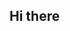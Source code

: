 ## Hi there

<!--
**IzackTakazawa/IzackTakazawa** is a ✨ _special_ ✨ repository because its `README.md` (this file) appears on your GitHub profile.

Here are some ideas to get you started:
Student at Chaminade University of Honolulu

- 🔭 I’m currently working on ...
- 🌱 I’m currently learning ...
- 👯 I’m looking to collaborate on ...
- 🤔 I’m looking for help with ...
- 💬 Ask me about ...
- 📫 How to reach me: ...
- 😄 Pronouns: ...
- ⚡ Fun fact: ...
-->
